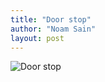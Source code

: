 ```yaml
---
title: "Door stop"
author: "Noam Sain"
layout: post
---
```


![Door stop](https://2.bp.blogspot.com/_8aN4krk1nsk/TJn9OeqFeFI/AAAAAAAAAfk/t0I1stj0cyk/s1600/photo.JPG "Door stop")
